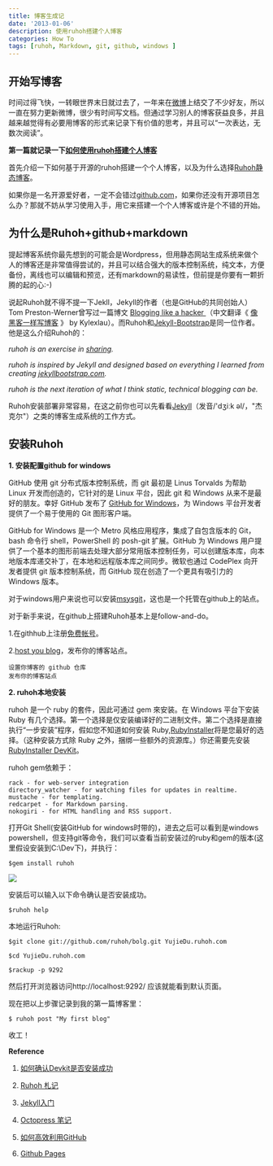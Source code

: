 ```yaml
---
title: 博客生成记
date: '2013-01-06'
description: 使用ruhoh搭建个人博客
categories: How To
tags: [ruhoh, Markdown, git, github, windows ]
---
```


## 开始写博客 ##

时间过得飞快，一转眼世界末日就过去了，一年来在[微博](http://weibo.com/u/1716287123)上结交了不少好友，所以一直在努力更新微博，很少有时间写文档。但通过学习别人的博客获益良多，并且越来越觉得有必要用博客的形式来记录下有价值的思考，并且可以“一次表达，无数次阅读”。


**第一篇就记录一下[如何使用ruhoh搭建个人博客](http://yujiedu.ruhoh.com/how-to/%E5%8D%9A%E5%AE%A2%E7%94%9F%E6%88%90%E8%AE%B0/)**


首先介绍一下如何基于开源的ruhoh搭建一个个人博客，以及为什么选择[Ruhoh静态博客](http://ruhoh.com/)。

如果你是一名开源爱好者，一定不会错过[github.com](http://github.com)，如果你还没有开源项目怎么办？那就不妨从学习使用入手，用它来搭建一个个人博客或许是个不错的开始。


## 为什么是Ruhoh+github+markdown ##

提起博客系统你最先想到的可能会是Wordpress，但用静态网站生成系统来做个人的博客还是非常值得尝试的，并且可以结合强大的版本控制系统，纯文本，方便备份，离线也可以编辑和预览，还有markdown的易读性，但前提是你要有一颗折腾的起的心:-)

说起Ruhoh就不得不提一下Jekll，Jekyll的作者（也是GitHub的共同创始人）Tom Preston-Werner曾写过一篇博文 [Blogging like a hacker ](http://tom.preston-werner.com/2008/11/17/blogging-like-a-hacker.html)（中文翻译《 [像黑客一样写博客](http://kyle.xlau.org/posts/blogging-like-a-hacker.html) 》 by Kylexlau）。而Ruhoh和[Jekyll-Bootstrap](http://jekyllbootstrap.com/)是同一位作者。他是这么介绍Ruhoh的：

*ruhoh is an exercise in [sharing](http://sivers.org/sharing).*

*ruhoh is inspired by Jekyll and designed based on everything I learned from creating [jekyllbootstrap.com](jekyllbootstrap.com).*

*ruhoh is the next iteration of what I think static, technical blogging can be.*

Ruhoh安装部署非常容易，在这之前你也可以先看看[Jekyll](http://jekyllrb.com/)（发音/'dʒiːk əl/，"杰克尔"）之类的博客生成系统的工作方式。

## 安装Ruhoh ##

**1. 安装配置github for windows**

GitHub 使用 git 分布式版本控制系统，而 git 最初是 Linus Torvalds 为帮助 Linux 开发而创造的，它针对的是 Linux 平台，因此 git 和 Windows 从来不是最好的朋友。幸好 GitHub 发布了 [GitHub for Windows](https://github.com/blog/1127-github-for-windows)，为 Windows 平台开发者提供了一个易于使用的 Git 图形客户端。

GitHub for Windows 是一个 Metro 风格应用程序，集成了自包含版本的 Git，bash 命令行 shell，PowerShell 的 posh-git 扩展。GitHub 为 Windows 用户提供了一个基本的图形前端去处理大部分常用版本控制任务，可以创建版本库，向本地版本库递交补丁，在本地和远程版本库之间同步。微软也通过 CodePlex 向开发者提供 git 版本控制系统，而 GitHub 现在创造了一个更具有吸引力的 Windows 版本。

对于windows用户来说也可以安装[msysgit](http://msysgit.github.com/)，这也是一个托管在github上的站点。

对于新手来说，在github上搭建Ruhoh基本上是follow-and-do。

1.在githhub上注册[免费帐号](https://github.com/signup/free)。

2.[host you blog](http://ruhoh.com/)，发布你的博客站点。
	
	设置你博客的 github 仓库
	发布你的博客站点

**2. ruhoh本地安装**

ruhoh 是一个 ruby 的套件，因此可通过 gem 來安装。在 Windows 平台下安装 Ruby 有几个选择。第一个选择是仅安装编译好的二进制文件。第二个选择是直接执行“一步安装”程序，假如您不知道如何安装 Ruby,[RubyInstaller](http://rubyinstaller.org/)将是您最好的选择。（这种安装方式除 Ruby 之外，捆绑一些额外的资源库。）你还需要先安装[ RubyInstaller DevKit](http://wiki.github.com/oneclick/rubyinstaller/development-kit)。

ruhoh gem依赖于：

    rack - for web-server integration
    directory_watcher - for watching files for updates in realtime.
    mustache - for templating.
    redcarpet - for Markdown parsing.
    nokogiri - for HTML handling and RSS support.

打开Git Shell(安装GitHub for windows时带的)，进去之后可以看到是windows powershell，但支持git等命令，我们可以查看当前安装过的ruby和gem的版本(这里假设安装到C:\Dev下)，并执行：

	$gem install ruhoh 

<img src="{{urls.media}}/install ruhoh.png">

安装后可以输入以下命令确认是否安装成功。

	$ruhoh help

本地运行Ruhoh:

	$git clone git://github.com/ruhoh/bolg.git YujieDu.ruhoh.com

	$cd YujieDu.ruhoh.com

	$rackup -p 9292

然后打开浏览器访问http://localhost:9292/ 应该就能看到默认页面。

现在把以上步骤记录到我的第一篇博客里：

	$ ruhoh post "My first blog"

收工！


**Reference**

1. [如何确认Devkit是否安装成功](http://blog.yuaz.net/page/5)

2. [Ruhoh 札记](http://dourok.info/2012/08/20/something-about-ruhoh/)

3. [Jekyll入门](http://www.ruanyifeng.com/blog/2012/08/blogging_with_jekyll.html)

4. [Octopress 笔记](http://netwjx.github.com/blog/2012/03/18/octopress-note/)

5. [如何高效利用GitHub](http://www.yangzhiping.com/tech/github.html)

6. [Github Pages](https://help.github.com/categories/20/articles)